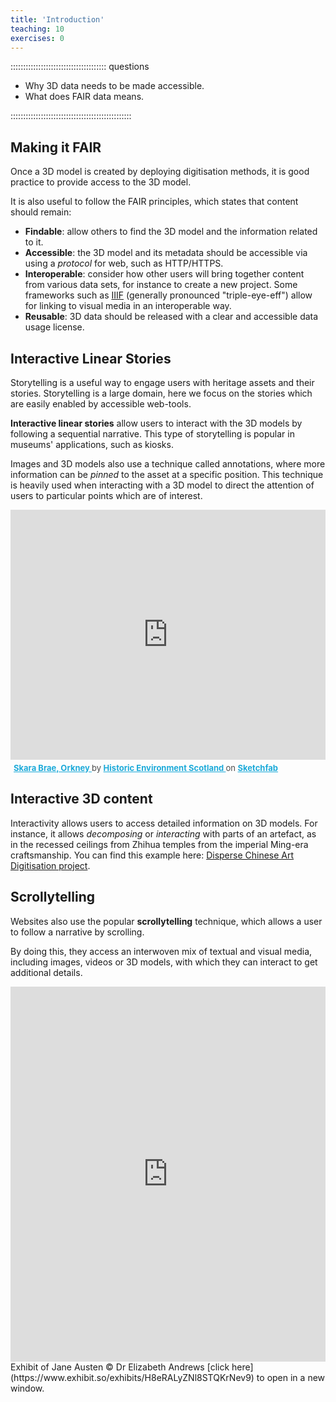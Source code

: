```yaml
---
title: 'Introduction'
teaching: 10
exercises: 0
---
```


:::::::::::::::::::::::::::::::::::::: questions 

- Why 3D data needs to be made accessible.
- What does FAIR data means.

::::::::::::::::::::::::::::::::::::::::::::::::

## Making it FAIR

Once a 3D model is created by deploying digitisation methods,
it is good practice to provide access to the 3D model.

It is also useful to follow the FAIR principles, which states 
that content should remain:

- **Findable**: allow others to find the 3D model and the information related to it.
- **Accessible**: the 3D model and its metadata should be
accessible via using a *protocol* for web, such as HTTP/HTTPS.
- **Interoperable**: consider how other users will bring together content
from various data sets, for instance to create a new project. Some frameworks such as [IIIF](https://github.com/IIIF/awesome-iiif) (generally pronounced "triple-eye-eff") allow for linking to visual media in an interoperable way.
- **Reusable**: 3D data should be 
released with a clear and accessible data usage license.


## Interactive Linear Stories 

Storytelling is a useful way to engage users 
with heritage assets and their 
stories. Storytelling is a large domain, here
we focus on the stories which are
easily enabled by accessible web-tools.

**Interactive linear stories** allow 
users to interact with the 3D models
by following a sequential narrative.
This type of storytelling
is popular in museums' applications, such as kiosks.

Images and 3D models also use a technique called annotations,
where more information can be *pinned* to the asset
at a specific position. This technique is heavily used when
interacting with a 3D model to direct the attention of users to particular points which are of interest.

<iframe title="Skara Brae, Orkney" frameborder="0" allowfullscreen mozallowfullscreen="true" width="100%" height="400px" webkitallowfullscreen="true" allow="autoplay; fullscreen; xr-spatial-tracking" xr-spatial-tracking execution-while-out-of-viewport execution-while-not-rendered web-share src="https://sketchfab.com/models/db877d56cfd4441a8bc844419790f50a/embed"> </iframe> <p style="font-size: 13px; font-weight: normal; margin: 5px; color: #4A4A4A;"> <a href="https://sketchfab.com/3d-models/skara-brae-orkney-db877d56cfd4441a8bc844419790f50a?utm_medium=embed&utm_campaign=share-popup&utm_content=db877d56cfd4441a8bc844419790f50a" target="_blank" rel="nofollow" style="font-weight: bold; color: #1CAAD9;"> Skara Brae, Orkney </a> by <a href="https://sketchfab.com/HistoricEnvironmentScotland?utm_medium=embed&utm_campaign=share-popup&utm_content=db877d56cfd4441a8bc844419790f50a" target="_blank" rel="nofollow" style="font-weight: bold; color: #1CAAD9;"> Historic Environment Scotland </a> on <a href="https://sketchfab.com?utm_medium=embed&utm_campaign=share-popup&utm_content=db877d56cfd4441a8bc844419790f50a" target="_blank" rel="nofollow" style="font-weight: bold; color: #1CAAD9;">Sketchfab</a></p>

## Interactive 3D content

Interactivity allows users to access detailed information on 3D models.
For instance, it allows *decomposing* or *interacting* with parts of an artefact, as in the recessed ceilings from Zhihua temples from the imperial Ming-era craftsmanship. You can find this example here: [Disperse Chinese Art Digitisation project](https://caea.lib.uchicago.edu/dcadp/en/zhihuasi/ceilings/).

## Scrollytelling

Websites also use the popular **scrollytelling** technique, which 
allows a user to follow a 
narrative by scrolling.

By doing this, they access an interwoven mix of textual and visual
media, including images, videos or 3D models, with which they can
interact to get additional details.

<iframe src="https://www.exhibit.so/exhibits/H8eRALyZNl8STQKrNev9?embedded=true" width="100%" height="600" allowfullscreen allow="autoplay" frameborder="0"></iframe>
Exhibit of Jane Austen &copy; Dr Elizabeth Andrews [click here](https://www.exhibit.so/exhibits/H8eRALyZNl8STQKrNev9) to open in a new window.




<!----
::::: challenge

Can you think other types of digital content
with rely heavily in 3D models?

In which ways are these interactive/non-interactive,
or linear/non-linear.

::::: 
--->


